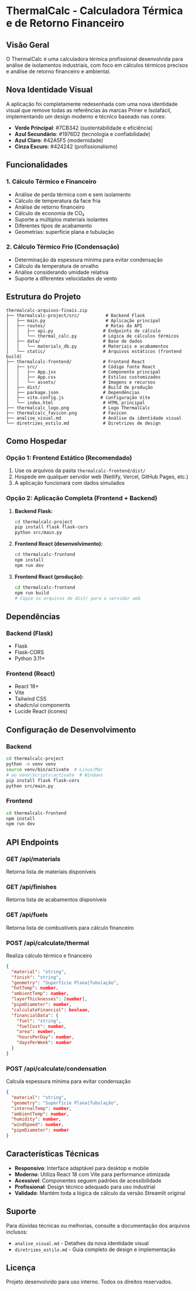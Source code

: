 # ThermalCalc - Calculadora Térmica e de Retorno Financeiro

## Visão Geral

O ThermalCalc é uma calculadora térmica profissional desenvolvida para análise de isolamentos industriais, com foco em cálculos térmicos precisos e análise de retorno financeiro e ambiental.

## Nova Identidade Visual

A aplicação foi completamente redesenhada com uma nova identidade visual que remove todas as referências às marcas Priner e Isolafácil, implementando um design moderno e técnico baseado nas cores:

- **Verde Principal**: #7CB342 (sustentabilidade e eficiência)
- **Azul Secundário**: #1976D2 (tecnologia e confiabilidade)
- **Azul Claro**: #42A5F5 (modernidade)
- **Cinza Escuro**: #424242 (profissionalismo)

## Funcionalidades

### 1. Cálculo Térmico e Financeiro
- Análise de perda térmica com e sem isolamento
- Cálculo de temperatura da face fria
- Análise de retorno financeiro
- Cálculo de economia de CO₂
- Suporte a múltiplos materiais isolantes
- Diferentes tipos de acabamento
- Geometrias: superfície plana e tubulação

### 2. Cálculo Térmico Frio (Condensação)
- Determinação da espessura mínima para evitar condensação
- Cálculo da temperatura de orvalho
- Análise considerando umidade relativa
- Suporte a diferentes velocidades de vento

## Estrutura do Projeto

```
thermalcalc-arquivos-finais.zip
├── thermalcalc-project/src/          # Backend Flask
│   ├── main.py                       # Aplicação principal
│   ├── routes/                       # Rotas da API
│   │   ├── api.py                   # Endpoints de cálculo
│   │   └── thermal_calc.py          # Lógica de cálculos térmicos
│   ├── data/                        # Base de dados
│   │   └── materials_db.py          # Materiais e acabamentos
│   └── static/                      # Arquivos estáticos (frontend build)
├── thermalcalc-frontend/            # Frontend React
│   ├── src/                         # Código fonte React
│   │   ├── App.jsx                  # Componente principal
│   │   ├── App.css                  # Estilos customizados
│   │   └── assets/                  # Imagens e recursos
│   ├── dist/                        # Build de produção
│   ├── package.json                 # Dependências
│   ├── vite.config.js              # Configuração Vite
│   └── index.html                   # HTML principal
├── thermalcalc_logo.png             # Logo ThermalCalc
├── thermalcalc_favicon.png          # Favicon
├── analise_visual.md                # Análise da identidade visual
└── diretrizes_estilo.md             # Diretrizes de design
```

## Como Hospedar

### Opção 1: Frontend Estático (Recomendado)
1. Use os arquivos da pasta `thermalcalc-frontend/dist/`
2. Hospede em qualquer servidor web (Netlify, Vercel, GitHub Pages, etc.)
3. A aplicação funcionará com dados simulados

### Opção 2: Aplicação Completa (Frontend + Backend)
1. **Backend Flask:**
   ```bash
   cd thermalcalc-project
   pip install flask flask-cors
   python src/main.py
   ```

2. **Frontend React (desenvolvimento):**
   ```bash
   cd thermalcalc-frontend
   npm install
   npm run dev
   ```

3. **Frontend React (produção):**
   ```bash
   cd thermalcalc-frontend
   npm run build
   # Copie os arquivos de dist/ para o servidor web
   ```

## Dependências

### Backend (Flask)
- Flask
- Flask-CORS
- Python 3.11+

### Frontend (React)
- React 18+
- Vite
- Tailwind CSS
- shadcn/ui components
- Lucide React (ícones)

## Configuração de Desenvolvimento

### Backend
```bash
cd thermalcalc-project
python -m venv venv
source venv/bin/activate  # Linux/Mac
# ou venv\Scripts\activate  # Windows
pip install flask flask-cors
python src/main.py
```

### Frontend
```bash
cd thermalcalc-frontend
npm install
npm run dev
```

## API Endpoints

### GET /api/materials
Retorna lista de materiais disponíveis

### GET /api/finishes  
Retorna lista de acabamentos disponíveis

### GET /api/fuels
Retorna lista de combustíveis para cálculo financeiro

### POST /api/calculate/thermal
Realiza cálculo térmico e financeiro
```json
{
  "material": "string",
  "finish": "string", 
  "geometry": "Superfície Plana|Tubulação",
  "hotTemp": number,
  "ambientTemp": number,
  "layerThicknesses": [number],
  "pipeDiameter": number,
  "calculateFinancial": boolean,
  "financialData": {
    "fuel": "string",
    "fuelCost": number,
    "area": number,
    "hoursPerDay": number,
    "daysPerWeek": number
  }
}
```

### POST /api/calculate/condensation
Calcula espessura mínima para evitar condensação
```json
{
  "material": "string",
  "geometry": "Superfície Plana|Tubulação", 
  "internalTemp": number,
  "ambientTemp": number,
  "humidity": number,
  "windSpeed": number,
  "pipeDiameter": number
}
```

## Características Técnicas

- **Responsivo**: Interface adaptável para desktop e mobile
- **Moderno**: Utiliza React 18 com Vite para performance otimizada
- **Acessível**: Componentes seguem padrões de acessibilidade
- **Profissional**: Design técnico adequado para uso industrial
- **Validado**: Mantém toda a lógica de cálculo da versão Streamlit original

## Suporte

Para dúvidas técnicas ou melhorias, consulte a documentação dos arquivos inclusos:
- `analise_visual.md` - Detalhes da nova identidade visual
- `diretrizes_estilo.md` - Guia completo de design e implementação

## Licença

Projeto desenvolvido para uso interno. Todos os direitos reservados.

